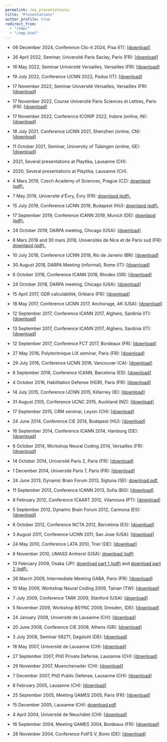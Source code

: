 ```yaml
---
permalink: /my_presentations/
title: "Presentations"
author_profile: true
redirect_from: 
  - "/nmp/"
  - "/nmp.html"
---
```


* 06 December 2024, Conference Clic-it 2024, Pisa (IT): [[download]](/files/presentations/JCabessa_06-12-24.pdf.zip)

* 26 April 2022, Seminar, Université Paris Saclay, Paris (FR): [[download]](/files/presentations/JCabessa_26-04-22.pdf.zip)
* 16 May 2022, Seminar Université Versailles, Versailles (FR): [[download]](/files/presentations/JCabessa_16-05-22.pdf.zip)
* 19 July 2022, Conference IJCNN 2022, Padua (IT): [[download]](/files/presentations/JCabessa_19-07-22.pdf.zip)
* 17 November 2022, Seminar Université Versailles, Versailles (FR): [[download]](/files/presentations/JCabessa_17-11-22.pdf.zip)
* 17 November 2022, Course Université Paris Sciences et Lettres, Paris (FR): [[download]](/files/presentations/JCabessa_24-11-22.pdf.zip)
* 17 November 2022, Conference ICONIP 2022, Indore (online, IN): [[download]](/files/presentations/JCabessa_25-11-22.pdf.zip)

* 18 July 2021, Conference IJCNN 2021, Shenzhen (online, CN): [[download]](/files/presentations/JCabessa_18-07-21.pdf.zip)
* 11 October 2021, Seminar, University of Tübingen (online, GE): [[download]](/files/presentations/JCabessa_11-10-21.pdf.zip)
* 2021, Several presentations at Playtika, Lausanne (CH).

* 2020, Several presentations at Playtika, Lausanne (CH).

* 4 Mars 2019, Czech Academy of Sciences, Prague (CZ): [downlaod (pdf).](/files/presentations/JCabessa_04-03-19.pdf.zip)
* 7 May 2019, Université d'Évry, Évry (FR): [downlaod (pdf).](/files/presentations/JCabessa_07-05-19.pdf.zip)
* 15 July 2019, Conference IJCNN 2019, Budapest (HU): [downlaod (pdf).](/files/presentations/JCabessa_15-07-19.pdf.zip)
* 17 September 2019, Conference ICANN 2019, Munich (DE): [downlaod (pdf).](/files/presentations/JCabessa_17-09-19.pdf.zip)
* 24 October 2019, DARPA meeting, Chicago (USA): [[download]](/files/presentations/JCabessa_22-09-19.pdf.zip)

* 8 Mars 2018 and 30 mars 2018, Universités de Nice et de Paris sud (FR): [downlaod (pdf).](/files/presentations/JCabessa_30-03-18.pdf.zip)
* 10 July 2018, Conference IJCNN 2018, Rio de Janeiro (BR): [[download]](/files/presentations/JCabessa_10-07-18.pdf.zip)
* 30 August 2018, DARPA Meeting (informal), Rome (IT): [[download]](/files/presentations/JCabessa_30-08-18.pdf.zip)
* 6 October 2018, Conference ICANN 2018, Rhodes (GR): [[download]](/files/presentations/JCabessa_06-10-18.pdf.zip)
* 24 October 2018, DARPA meeting, Chicago (USA): [[download]](/files/presentations/JCabessa_24-10-18.pdf.zip)

* 15 April 2017, GDR calculabilité, Orléans (FR): [[download]](/files/presentations/JCabessa_15-04-17.pdf.zip)
* 18 May 2017, Conference IJCNN 2017, Anchorage, AK (USA): [[download]](/files/presentations/JCabessa_18-05-17.pdf.zip)
* 12 September 2017, Conference ICANN 2017, Alghero, Sardinia (IT): [[download]](/files/presentations/JCabessa_12-09-17.pdf.zip)
* 13 September 2017, Conference ICANN 2017, Alghero, Sardinia (IT): [[download]](/files/presentations/JCabessa_13-09-17.pdf.zip)
* 12 September 2017, Conference FCT 2017, Bordeaux (FR): [[download]](//files/presentations/JCabessa_12-09-17b.pdf.zip)

* 27 May 2016, Polytechnique LIX seminar, Paris (FR): [[download]](/files/presentations/JCabessa_27-05-16.pdf.zip)
* 29 July 2016, Conference IJCNN 2016, Vancouver (CA): [[download]](/files/presentations/JCabessa_29-07-16.pdf.zip)
* 6 September 2016, Conference ICANN, Barcelona (ES): [[download]](/files/presentations/JCabessa_06-09-16.pdf.zip)
* 4 October 2016, Habilitation Defense (HDR), Paris (FR): [[download]](/files/presentations/JCabessa_04-10-16.pdf.zip)

* 14 July 2015, Conference IJCNN 2015, Killarney (IE): [[download]](/files/presentations/JCabessa_14-07-15.pdf.zip)
* 31 August 2105, Conference UCNC 2015, Auckland (NZ): [[download]](/files/presentations/JCabessa_31-08-15.pdf.zip)
* 17 September 2015, CRM seminar, Leysin (CH): [[download]](/files/presentations/JCabessa_17-09-15.pdf.zip)

* 24 June 2014, Conference CiE 2014, Budapest (HU): [[download]](/files/presentations/JCabessa_24-06-14.pdf.zip)
* 16 September 2014, Conference ICANN 2014, Hamburg (DE): [[download]](/files/presentations/JCabessa_16-09-14.pdf.zip)
* 6 October 2014, Workshop Neural Coding 2014, Versailles (FR): [[download]](/files/presentations/JCabessa_06-10-14.pdf.zip)
* 14 October 2014, Université Paris 2, Paris (FR): [[download]](/files/presentations/JCabessa_14-10-14.pdf.zip)
* 1 December 2014, Université Paris 7, Paris (FR): [[download]](/files/presentations/JCabessa_01-12-14.pdf.zip)

* 24 June 2013, Dynamic Brain Forum 2013, Sigtuna (SE): [download.pdf.](/files/presentations/JCabessa_24-06-13.pdf.zip)
* 11 September 2013, Conference ICANN 2013, Sofia (BG): [[download]](/files/presentations/JCabessa_11-09-13.pdf.zip)

* 8 February 2012, Conference ICAART 2012, Vilamoura (PT): [[download]](/files/presentations/JCabessa_08-02-12.pdf.zip)
* 5 September 2012, Dynamic Brain Forum 2012, Carmona (ES): [[download]](/files/presentations/JCabessa_05-09-12.pdf.zip)
* 6 October 2012, Conference NCTA 2012, Barcelona (ES): [[download]](/files/presentations/JCabessa_06-10-12.pdf.zip)

* 3 August 2011, Conference IJCNN 2011, San Jose (USA): [[download]](/files/presentations/JCabessa_03-08-11.pdf.zip)

* 24 May 2010, Conference LATA 2010, Trier (DE): [[download]](/files/presentations/JCabessa_24-05-10.pdf.zip)
* 8 November 2010, UMASS Amherst (USA): [download (pdf)](/files/presentations/JCabessa_08-11-10.pdf.zip)

* 13 February 2009, Osaka (JP): [download part 1 (pdf)](/files/presentations/JCabessa_13-02-09%281%29.pdf.zip) and [download part 2 (pdf).](/files/presentations/JCabessa_13-02-09%282%29.pdf.zip)
* 26 March 2009, Intermediate Meeting GABA, Paris (FR): [[download]](/files/presentations/JCabessa_26-03-09.pdf.zip)
* 10 May 2009, Workshop Neural Coding 2009, Tainan (TW): [[download]](/files/presentations/JCabessa_10-05-09.pdf.zip)
* 7 July 2009, Conference TARK 2009, Stanford (USA): [[download]](/files/presentations/JCabessa_07-07-09.pdf)
* 5 November 2009, Workshop BSYNC 2009, Dresden, (DE): [[download]](/files/presentations/JCabessa_05-11-09.pdf.zip)

* 24 January 2008, Université de Lausanne (CH): [[download]](/files/presentations/JCabessa_24-01-08.pdf.zip)
* 20 June 2008, Conference CIE 2008, Athens (GR): [[download]](/files/presentations/JCabessa_20-06-08.pdf.zip)
* 3 July 2008, Seminar 08271, Dagstuhl (DE): [[download]](/files/presentations/JCabessa_03-07-08.pdf.zip)

* 16 May 2007, Université de Lausanne (CH): [[download]](/files/presentations/JCabessa_16-05-07.pdf.zip)
* 27 September 2007, PhD Private Defense, Lausanne (CH): [[download]](/files/presentations/JCabessa_27-09-07.pdf.zip)
* 29 November 2007, Muenchenwiler (CH): [[download]](/files/presentations/JCabessa_29-11-07.pdf.zip)
* 7 December 2007, PhD Public Defense, Lausanne (CH): [[download]](/files/presentations/JCabessa_07-12-07.pdf.zip)

* 8 February 2005, Lausanne (CH): [[download]](/files/presentations/JCabessa_08-02-05.pdf.zip)
* 25 September 2005, Meeting GAMES 2005, Paris (FR): [[download]](/files/presentations/JCabessa_25-09-05.pdf.zip)
* 15 December 2005, Lausanne (CH): [download.pdf](/files/presentations/JCabessa_15-12-05.pdf.zip)  

* 4 April 2004, Université de Neuchâtel (CH): [[download]](/files/presentations/JCabessa_04-04-04.pdf.zip)
* 16 September 2004, Meeting GAMES 2004, Bordeaux (FR): [[download]](/files/presentations/JCabessa_16-09-04.pdf.zip)
* 28 November 2004, Conference FotFS V, Bonn (DE): [[download]](/files/presentations/JCabessa_28-11-04.pdf.zip)